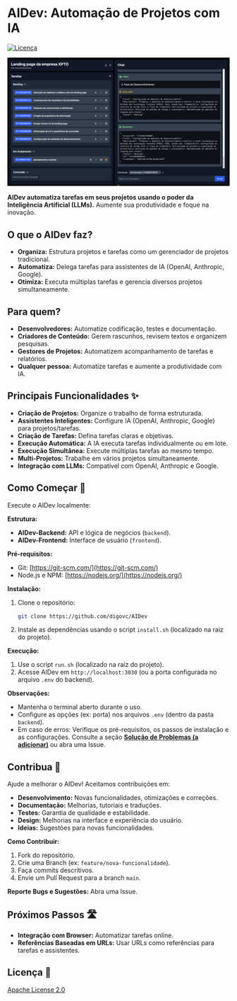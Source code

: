 # AIDev: Automação de Projetos com IA

[![Licença](https://img.shields.io/badge/License-Apache%202.0-blue.svg)](https://opensource.org/licenses/Apache-2.0)

![Exemplo](exemple.png)

**AIDev automatiza tarefas em seus projetos usando o poder da Inteligência Artificial (LLMs).**  Aumente sua produtividade e foque na inovação.

## O que o AIDev faz?

*   **Organiza:**  Estrutura projetos e tarefas como um gerenciador de projetos tradicional.
*   **Automatiza:**  Delega tarefas para assistentes de IA (OpenAI, Anthropic, Google).
*   **Otimiza:** Executa múltiplas tarefas e gerencia diversos projetos simultaneamente.

## Para quem?

*   **Desenvolvedores:** Automatize codificação, testes e documentação.
*   **Criadores de Conteúdo:** Gerem rascunhos, revisem textos e organizem pesquisas.
*   **Gestores de Projetos:**  Automatizem acompanhamento de tarefas e relatórios.
*   **Qualquer pessoa:**  Automatize tarefas e aumente a produtividade com IA.

## Principais Funcionalidades ✨

*   **Criação de Projetos:** Organize o trabalho de forma estruturada.
*   **Assistentes Inteligentes:**  Configure IA (OpenAI, Anthropic, Google) para projetos/tarefas.
*   **Criação de Tarefas:**  Defina tarefas claras e objetivas.
*   **Execução Automática:**  A IA executa tarefas individualmente ou em lote.
*   **Execução Simultânea:**  Execute múltiplas tarefas ao mesmo tempo.
*   **Multi-Projetos:** Trabalhe em vários projetos simultaneamente.
*   **Integração com LLMs:** Compatível com OpenAI, Anthropic e Google.

## Como Começar 🚀

Execute o AIDev localmente:

**Estrutura:**

*   **AIDev-Backend:** API e lógica de negócios (`backend`).
*   **AIDev-Frontend:** Interface de usuário (`frontend`).

**Pré-requisitos:**

*   Git: [https://git-scm.com/](https://git-scm.com/)
*   Node.js e NPM: [https://nodejs.org/](https://nodejs.org/)

**Instalação:**

1.  Clone o repositório:

    ```bash
    git clone https://github.com/digovc/AIDev
    ```
2.  Instale as dependências usando o script `install.sh` (localizado na raiz do projeto).

**Execução:**

1. Use o script `run.sh` (localizado na raiz do projeto).
2. Acesse AIDev em `http://localhost:3030` (ou a porta configurada no arquivo `.env` do backend).

**Observações:**

*   Mantenha o terminal aberto durante o uso.
*   Configure as opções (ex: porta) nos arquivos `.env` (dentro da pasta `backend`).
*   Em caso de erros: Verifique os pré-requisitos, os passos de instalação e as configurações.  Consulte a seção [**Solução de Problemas (a adicionar)**](#solucao-de-problemas) ou abra uma Issue.

## Contribua 🤝

Ajude a melhorar o AIDev!  Aceitamos contribuições em:

*   **Desenvolvimento:** Novas funcionalidades, otimizações e correções.
*   **Documentação:** Melhorias, tutoriais e traduções.
*   **Testes:**  Garantia de qualidade e estabilidade.
*   **Design:** Melhorias na interface e experiência do usuário.
*   **Ideias:** Sugestões para novas funcionalidades.

**Como Contribuir:**

1.  Fork do repositório.
2.  Crie uma Branch (ex: `feature/nova-funcionalidade`).
3.  Faça commits descritivos.
4.  Envie um Pull Request para a branch `main`.

**Reporte Bugs e Sugestões:** Abra uma Issue.

## Próximos Passos 🛣️

*   **Integração com Browser:** Automatizar tarefas online.
*   **Referências Baseadas em URLs:**  Usar URLs como referências para tarefas e assistentes.

## Licença 📄

[Apache License 2.0](https://opensource.org/licenses/Apache-2.0)
